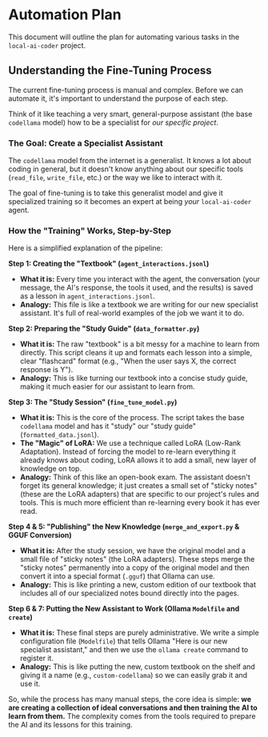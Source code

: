 # Automation Plan

This document will outline the plan for automating various tasks in the `local-ai-coder` project.

## Understanding the Fine-Tuning Process

The current fine-tuning process is manual and complex. Before we can automate it, it's important to understand the purpose of each step.

Think of it like teaching a very smart, general-purpose assistant (the base `codellama` model) how to be a specialist for *our specific project*.

### The Goal: Create a Specialist Assistant

The `codellama` model from the internet is a generalist. It knows a lot about coding in general, but it doesn't know anything about our specific tools (`read_file`, `write_file`, etc.) or the way we like to interact with it.

The goal of fine-tuning is to take this generalist model and give it specialized training so it becomes an expert at being *your* `local-ai-coder` agent.

### How the "Training" Works, Step-by-Step

Here is a simplified explanation of the pipeline:

**Step 1: Creating the "Textbook" (`agent_interactions.jsonl`)**

*   **What it is:** Every time you interact with the agent, the conversation (your message, the AI's response, the tools it used, and the results) is saved as a lesson in `agent_interactions.jsonl`.
*   **Analogy:** This file is like a textbook we are writing for our new specialist assistant. It's full of real-world examples of the job we want it to do.

**Step 2: Preparing the "Study Guide" (`data_formatter.py`)**

*   **What it is:** The raw "textbook" is a bit messy for a machine to learn from directly. This script cleans it up and formats each lesson into a simple, clear "flashcard" format (e.g., "When the user says X, the correct response is Y").
*   **Analogy:** This is like turning our textbook into a concise study guide, making it much easier for our assistant to learn from.

**Step 3: The "Study Session" (`fine_tune_model.py`)**

*   **What it is:** This is the core of the process. The script takes the base `codellama` model and has it "study" our "study guide" (`formatted_data.jsonl`).
*   **The "Magic" of LoRA:** We use a technique called LoRA (Low-Rank Adaptation). Instead of forcing the model to re-learn everything it already knows about coding, LoRA allows it to add a small, new layer of knowledge on top.
*   **Analogy:** Think of this like an open-book exam. The assistant doesn't forget its general knowledge; it just creates a small set of "sticky notes" (these are the LoRA adapters) that are specific to our project's rules and tools. This is much more efficient than re-learning every book it has ever read.

**Step 4 & 5: "Publishing" the New Knowledge (`merge_and_export.py` & GGUF Conversion)**

*   **What it is:** After the study session, we have the original model and a small file of "sticky notes" (the LoRA adapters). These steps merge the "sticky notes" permanently into a copy of the original model and then convert it into a special format (`.gguf`) that Ollama can use.
*   **Analogy:** This is like printing a new, custom edition of our textbook that includes all of our specialized notes bound directly into the pages.

**Step 6 & 7: Putting the New Assistant to Work (Ollama `Modelfile` and `create`)**

*   **What it is:** These final steps are purely administrative. We write a simple configuration file (`Modelfile`) that tells Ollama "Here is our new specialist assistant," and then we use the `ollama create` command to register it.
*   **Analogy:** This is like putting the new, custom textbook on the shelf and giving it a name (e.g., `custom-codellama`) so we can easily grab it and use it.

So, while the process has many manual steps, the core idea is simple: **we are creating a collection of ideal conversations and then training the AI to learn from them.** The complexity comes from the tools required to prepare the AI and its lessons for this training.